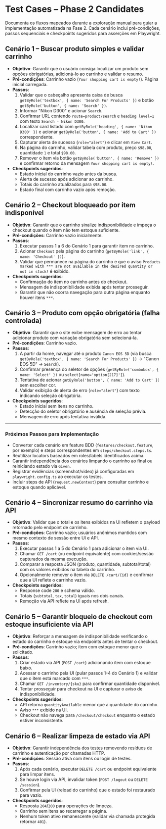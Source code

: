 # Test Cases – Phase 2 Candidates

Documenta os fluxos mapeados durante a exploração manual para guiar a implementação automatizada na Fase 2. Cada cenário inclui pré-condições, passos sequenciais e checkpoints sugeridos para asserções em Playwright.

## Cenário 1 – Buscar produto simples e validar carrinho

- **Objetivo**: Garantir que o usuário consiga localizar um produto sem opções obrigatórias, adicioná-lo ao carrinho e validar o resumo.
- **Pré-condições**: Carrinho vazio (`Your shopping cart is empty!`). Página inicial carregada.
- **Passos**:
  1. Validar que o cabeçalho apresenta caixa de busca `getByRole('textbox', { name: 'Search For Products' })` e botão `getByRole('button', { name: 'Search' })`.
  2. Informar "Nikon D300" e acionar `Search`.
  3. Confirmar URL contendo `route=product/search` e `heading level=1` com texto `Search - Nikon D300`.
  4. Localizar card listado com `getByRole('heading', { name: 'Nikon D300' })` e acionar `getByRole('button', { name: 'Add to Cart' })` correspondente.
  5. Capturar alerta de sucesso (`role="alert"`) e clicar em `View Cart`.
  6. Na página do carrinho, validar tabela com produto, preço `$98.00`, quantidade `1` e total `$98.00`.
  7. Remover o item via botão `getByRole('button', { name: 'Remove' })` e confirmar retorno da mensagem `Your shopping cart is empty!`.
- **Checkpoints sugeridos**:
  - Estado inicial do carrinho vazio antes da busca.
  - Alerta de sucesso após adicionar ao carrinho.
  - Totais do carrinho atualizados para `$98.00`.
  - Estado final com carrinho vazio após remoção.

## Cenário 2 – Checkout bloqueado por item indisponível

- **Objetivo**: Garantir que o carrinho sinalize indisponibilidade e impeça o checkout quando o item não tem estoque suficiente.
- **Pré-condições**: Carrinho vazio inicialmente.
- **Passos**:
  1. Executar passos 1 a 6 do Cenário 1 para garantir item no carrinho.
  2. Acionar `Checkout` pela página do carrinho (`getByRole('link', { name: 'Checkout' })`).
  3. Validar que permanece na página do carrinho e que o aviso `Products marked with *** are not available in the desired quantity or not in stock!` é exibido.
- **Checkpoints sugeridos**:
  - Confirmação do item no carrinho antes do checkout.
  - Mensagem de indisponibilidade exibida após tentar prosseguir.
  - Garantir que não ocorra navegação para outra página enquanto houver itens `***`.

## Cenário 3 – Produto com opção obrigatória (falha controlada)

- **Objetivo**: Garantir que o site exibe mensagem de erro ao tentar adicionar produto com variação obrigatória sem selecioná-la.
- **Pré-condições**: Carrinho vazio.
- **Passos**:
  1. A partir da home, navegar até o produto `Canon EOS 5D` (via busca `getByRole('textbox', { name: 'Search For Products' })` → "Canon EOS 5D" → `Search`).
  2. Confirmar presença do seletor de opções (`getByRole('combobox', { name: 'Select' })` ou `select[name='option[217]']`).
  3. Tentativa de acionar `getByRole('button', { name: 'Add to Cart' })` sem escolher cor.
  4. Validar exibição de alerta de erro (`role="alert"`) com texto indicando seleção obrigatória.
- **Checkpoints sugeridos**:
  - Estado inicial sem itens no carrinho.
  - Detecção do seletor obrigatório e ausência de seleção prévia.
  - Mensagem de erro após tentativa inválida.

---

### Próximos Passos para Implementação

- Converter cada cenário em feature BDD (`features/checkout.feature`, por exemplo) e steps correspondentes em `steps/checkout.steps.ts`.
- Reutilizar locators baseados em roles/labels identificados acima.
- Garantir independência dos cenários limpando o carrinho ao final ou reiniciando estado via `Given`.
- Registrar evidências (screenshot/video) já configuradas em `playwright.config.ts` ao executar os testes.
- Incluir steps de API (`request.newContext`) para consultar carrinho e estoque quando aplicável.

## Cenário 4 – Sincronizar resumo do carrinho via API

- **Objetivo**: Validar que o total e os itens exibidos na UI refletem o payload retornado pelo endpoint de carrinho.
- **Pré-condições**: Carrinho vazio; usuários anônimos mantidos com mesmo contexto de sessão entre UI e API.
- **Passos**:
  1. Executar passos 1 a 5 do Cenário 1 para adicionar o item via UI.
  2. Chamar `GET /cart` (ou endpoint equivalente) com cookies/sessão capturados da mesma execução.
  3. Comparar a resposta JSON (produto, quantidade, subtotal/total) com os valores exibidos na tabela do carrinho.
  4. Opcionalmente remover o item via `DELETE /cart/{id}` e confirmar que a UI reflete o carrinho vazio.
- **Checkpoints sugeridos**:
  - Response code `200` e schema válido.
  - Totais (`subtotal`, `tax`, `total`) iguais nos dois canais.
  - Remoção via API reflete na UI após refresh.

## Cenário 5 – Garantir bloqueio de checkout com estoque insuficiente via API

- **Objetivo**: Reforçar a mensagem de indisponibilidade verificando o estado do carrinho e estoque via endpoints antes de tentar o checkout.
- **Pré-condições**: Carrinho vazio; item com estoque menor que o solicitado.
- **Passos**:
  1. Criar estado via API (`POST /cart`) adicionando item com estoque baixo.
  2. Acessar o carrinho pela UI (pular passos 1-4 do Cenário 1) e validar que o item está marcado com `***`.
  3. Chamar `GET /inventory/{sku}` para confirmar quantidade disponível.
  4. Tentar prosseguir para checkout na UI e capturar o aviso de indisponibilidade.
- **Checkpoints sugeridos**:
  - API retorna `quantityAvailable` menor que a quantidade do carrinho.
  - Aviso `***` exibido na UI.
  - Checkout não navega para `/checkout/checkout` enquanto o estado estiver inconsistente.

## Cenário 6 – Realizar limpeza de estado via API

- **Objetivo**: Garantir independência dos testes removendo resíduos de carrinho e autenticação por chamadas HTTP.
- **Pré-condições**: Sessão ativa com itens ou login de testes.
- **Passos**:
  1. Após cada cenário, executar `DELETE /cart` ou endpoint equivalente para limpar itens.
  2. Se houve login via API, invalidar token (`POST /logout` ou `DELETE /session`).
  3. Confirmar pela UI (reload do carrinho) que o estado foi restaurado para vazio.
- **Checkpoints sugeridos**:
  - Resposta `204`/`200` para operações de limpeza.
  - Carrinho sem itens ao recarregar a página.
  - Nenhum token ativo remanescente (validar via chamada protegida retornar `401`).

